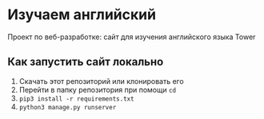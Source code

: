# Изучаем английский
Проект по веб-разработке: сайт для изучения английского языка Tower

## Как запустить сайт локально

1. Скачать этот репозиторий или клонировать его
2. Перейти в папку репозитория при помощи `cd`
3. `pip3 install -r requirements.txt`
4. `python3 manage.py runserver`